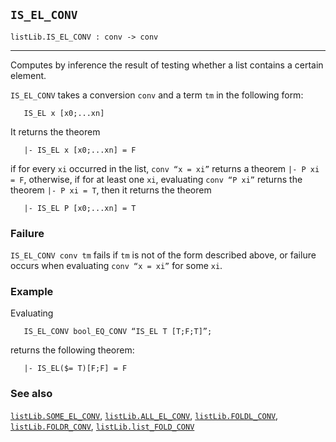 ## `IS_EL_CONV`

``` hol4
listLib.IS_EL_CONV : conv -> conv
```

------------------------------------------------------------------------

Computes by inference the result of testing whether a list contains a
certain element.

`IS_EL_CONV` takes a conversion `conv` and a term `tm` in the following
form:

``` hol4
   IS_EL x [x0;...xn]
```

It returns the theorem

``` hol4
   |- IS_EL x [x0;...xn] = F
```

if for every `xi` occurred in the list, `conv “x = xi”` returns a
theorem `|- P xi = F`, otherwise, if for at least one `xi`, evaluating
`conv “P xi”` returns the theorem `|- P xi = T`, then it returns the
theorem

``` hol4
   |- IS_EL P [x0;...xn] = T
```

### Failure

`IS_EL_CONV conv tm` fails if `tm` is not of the form described above,
or failure occurs when evaluating `conv “x = xi”` for some `xi`.

### Example

Evaluating

``` hol4
   IS_EL_CONV bool_EQ_CONV “IS_EL T [T;F;T]”;
```

returns the following theorem:

``` hol4
   |- IS_EL($= T)[F;F] = F
```

### See also

[`listLib.SOME_EL_CONV`](#listLib.SOME_EL_CONV),
[`listLib.ALL_EL_CONV`](#listLib.ALL_EL_CONV),
[`listLib.FOLDL_CONV`](#listLib.FOLDL_CONV),
[`listLib.FOLDR_CONV`](#listLib.FOLDR_CONV),
[`listLib.list_FOLD_CONV`](#listLib.list_FOLD_CONV)
